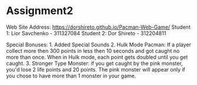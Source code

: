 # Assignment2
Web Site Address: https://dorshireto.github.io/Pacman-Web-Game/
Student 1: Lior Savchenko - 311327084
Student 2: Dor Shireto - 312204811

Special Bonuses: 
							1. Added Special Sounds 
							2. Hulk Mode Pacman: If a player collect more then 300 points in less then 10 seconds and got caught no more than once. 
							   When in Hulk mode, each point gets doubled until you get caught.
							3. Stronger Type Monster: if you get caught by the pink monster, you'd lose 2 life points and 20 points.
							   The pink monster will appear only if you chose to have more than 1 monster in your game.
 
